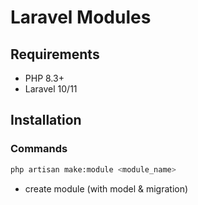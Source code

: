 # Laravel Modules

## Requirements

- PHP 8.3+
- Laravel 10/11

## Installation

### Commands

```bash
php artisan make:module <module_name>
```

- create module (with model & migration)


